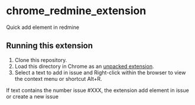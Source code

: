 # chrome_redmine_extension

Quick add element in redmine


## Running this extension

1. Clone this repository.
2. Load this directory in Chrome as an [unpacked extension](https://developer.chrome.com/docs/extensions/mv3/getstarted/development-basics/#load-unpacked).
3. Select a text to add in issue and Right-click within the browser to view the context menu or shortcut Alt+R.

If text contains the number issue #XXX, the extension add element in issue or create a new issue

